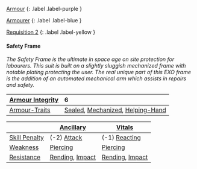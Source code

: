 
[Armour](Game/Armour-List)
{: .label .label-purple }

[Armourer](Game/Blocks/Armourer)
{: .label .label-blue }

[Requisition 2](Game/Deployment#Requisition)
{: .label .label-yellow }
#### Safety Frame
*The Safety Frame is the ultimate in space age on site protection for labourers. This suit is built on a slightly sluggish mechanized frame with notable plating protecting the user. The real unique part of this EXO frame is the addition of an automated mechanical arm which assists in repairs and safety.*

| [Armour Integrity](Game/Core/Armour#Armour%20Integrity) | 6 |
| :---- | :---- |
| [Armour-Traits](Game/Core/Armour-Traits) | [Sealed](Game/Core/Blocks/Sealed), [Mechanized](Game/Core/Blocks/Mechanized), [Helping-Hand](Game/Core/Blocks/Helping-Hand) |

|                                                            | [Ancillary](Game/Core/Injury#Ancillary)                                | [Vitals](Game/Core/Injury#Vitals)                                      |
| ---------------------------------------------------------- | ---------------------------------------------------------------------- | ---------------------------------------------------------------------- |
| [Skill Penalty](Game/Core/Armour#Skill%20Penalty)          | (-2) [Attack](Game/Core/Terminology#Attack)                            | (-1) [Reacting](Game/Core/Reacting)                                 |
| [Weakness](Game/Core/Armour#Weakness%20and%20Resistance)   | [Piercing](Game/Core/Injury#Piercing)                                  | [Piercing](Game/Core/Injury#Piercing)                                  |
| [Resistance](Game/Core/Armour#Weakness%20and%20Resistance) | [Rending](Game/Core/Injury#Rending), [Impact](Game/Core/Injury#Impact) | [Rending](Game/Core/Injury#Rending), [Impact](Game/Core/Injury#Impact) |


